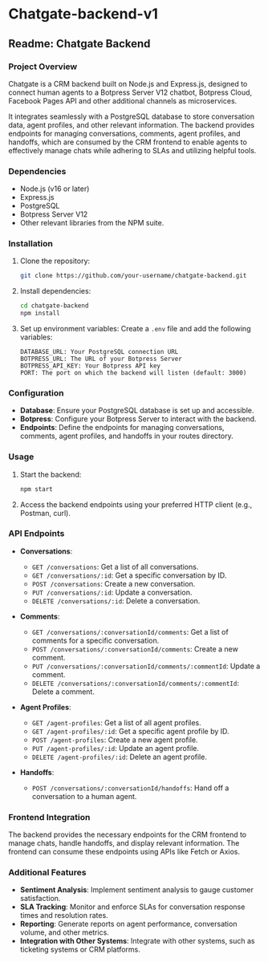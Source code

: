 # Chatgate-backend-v1

## Readme: Chatgate Backend

### Project Overview
Chatgate is a CRM backend built on Node.js and Express.js, designed to connect human agents to a Botpress Server V12 chatbot, Botpress Cloud, Facebook Pages API and other additional channels as microservices. 

It integrates seamlessly with a PostgreSQL database to store conversation data, agent profiles, and other relevant information. The backend provides endpoints for managing conversations, comments, agent profiles, and handoffs, which are consumed by the CRM frontend to enable agents to effectively manage chats while adhering to SLAs and utilizing helpful tools.

### Dependencies
- Node.js (v16 or later)
- Express.js
- PostgreSQL
- Botpress Server V12
- Other relevant libraries from the NPM suite.

### Installation
1. Clone the repository:
   ```bash
   git clone https://github.com/your-username/chatgate-backend.git
   ```

2. Install dependencies:
   ```bash
   cd chatgate-backend
   npm install
   ```

3. Set up environment variables: Create a `.env` file and add the following variables:
   ```
   DATABASE_URL: Your PostgreSQL connection URL
   BOTPRESS_URL: The URL of your Botpress Server
   BOTPRESS_API_KEY: Your Botpress API key
   PORT: The port on which the backend will listen (default: 3000)
   ```

### Configuration
- **Database**: Ensure your PostgreSQL database is set up and accessible.
- **Botpress**: Configure your Botpress Server to interact with the backend.
- **Endpoints**: Define the endpoints for managing conversations, comments, agent profiles, and handoffs in your routes directory.

### Usage
1. Start the backend:
   ```bash
   npm start
   ```

2. Access the backend endpoints using your preferred HTTP client (e.g., Postman, curl).

### API Endpoints
- **Conversations**:
  - `GET /conversations`: Get a list of all conversations.
  - `GET /conversations/:id`: Get a specific conversation by ID.
  - `POST /conversations`: Create a new conversation.
  - `PUT /conversations/:id`: Update a conversation.
  - `DELETE /conversations/:id`: Delete a conversation.

- **Comments**:
  - `GET /conversations/:conversationId/comments`: Get a list of comments for a specific conversation.
  - `POST /conversations/:conversationId/comments`: Create a new comment.
  - `PUT /conversations/:conversationId/comments/:commentId`: Update a comment.
  - `DELETE /conversations/:conversationId/comments/:commentId`: Delete a comment.

- **Agent Profiles**:
  - `GET /agent-profiles`: Get a list of all agent profiles.
  - `GET /agent-profiles/:id`: Get a specific agent profile by ID.
  - `POST /agent-profiles`: Create a new agent profile.
  - `PUT /agent-profiles/:id`: Update an agent profile.
  - `DELETE /agent-profiles/:id`: Delete an agent profile.

- **Handoffs**:
  - `POST /conversations/:conversationId/handoffs`: Hand off a conversation to a human agent.

### Frontend Integration
The backend provides the necessary endpoints for the CRM frontend to manage chats, handle handoffs, and display relevant information. The frontend can consume these endpoints using APIs like Fetch or Axios.

### Additional Features
- **Sentiment Analysis**: Implement sentiment analysis to gauge customer satisfaction.
- **SLA Tracking**: Monitor and enforce SLAs for conversation response times and resolution rates.
- **Reporting**: Generate reports on agent performance, conversation volume, and other metrics.
- **Integration with Other Systems**: Integrate with other systems, such as ticketing systems or CRM platforms.
```

